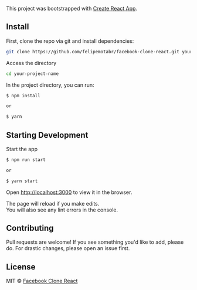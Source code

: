
This project was bootstrapped with [Create React App](https://github.com/facebook/create-react-app).

## Install

First, clone the repo via git and install dependencies:
```bash
git clone https://github.com/felipemotabr/facebook-clone-react.git your-project-name
```

Access the directory

```bash
cd your-project-name
```

In the project directory, you can run:

```bash
$ npm install

or 

$ yarn
```

## Starting Development

Start the app

```bash
$ npm run start

or 

$ yarn start
```

Open [http://localhost:3000](http://localhost:3000) to view it in the browser.

The page will reload if you make edits.<br />
You will also see any lint errors in the console.


## Contributing

Pull requests are welcome! If you see something you'd like to add, please do. For drastic changes, please open an issue first.

## License
MIT © [Facebook Clone React](https://github.com/felipemotabr/facebook-clone-react)
